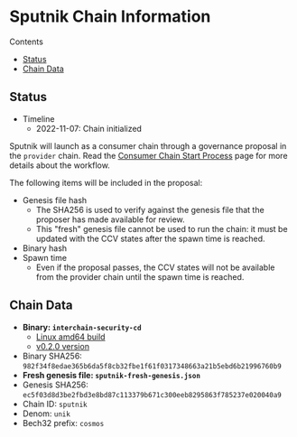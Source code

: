 # Sputnik Chain Information

Contents

* [Status](#status)
* [Chain Data](#chain-data)

## Status

* Timeline
  * 2022-11-07: Chain initialized

Sputnik will launch as a consumer chain through a governance proposal in the `provider` chain. Read the [Consumer Chain Start Process](/docs/Consumer-Chain-Start-Process.md) page for more details about the workflow.

The following items will be included in the proposal:
* Genesis file hash
  * The SHA256 is used to verify against the genesis file that the proposer has made available for review.
  * This "fresh" genesis file cannot be used to run the chain: it must be updated with the CCV states after the spawn time is reached.
* Binary hash
* Spawn time
  * Even if the proposal passes, the CCV states will not be available from the provider chain until the spawn time is reached.

## Chain Data

* **Binary: `interchain-security-cd`**
  * [Linux amd64 build](interchain-security-cd)
  * [v0.2.0 version](https://github.com/cosmos/interchain-security/releases/tag/v0.2.0)
* Binary SHA256: `982f34f8edae365b6da5f8cb32fbe1f61f0317348663a21b5ebd6b21996760b9`
* **Fresh genesis file: `sputnik-fresh-genesis.json`**
* Genesis SHA256: `ec5f03d8d3be2fbd3e8bd87c113379b671c300eeb8295863f785237e020040a9`
* Chain ID: `sputnik`
* Denom: `unik`
* Bech32 prefix: `cosmos`
